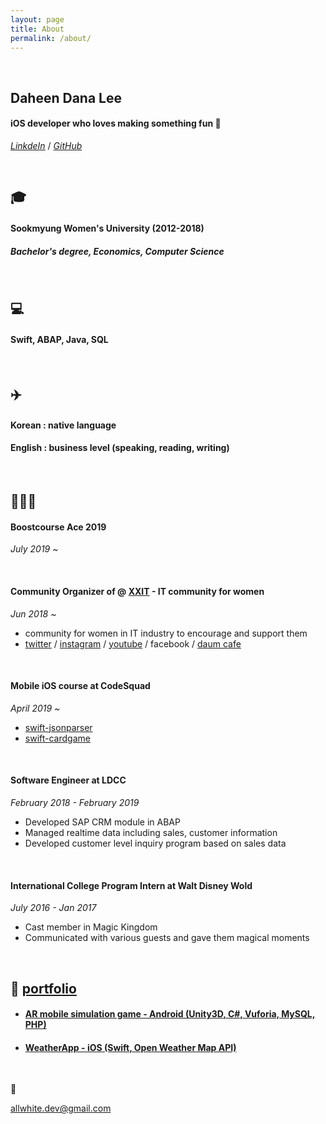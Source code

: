 ```yaml
---
layout: page
title: About
permalink: /about/
---
```




&nbsp;

## Daheen Dana Lee 

#### iOS developer who loves making something fun 🤪

[*LinkdeIn*](https://www.linkedin.com/in/lee-daheen-622bb1189/) / [*GitHub*](https://github.com/daheenallwhite)

&nbsp;

## :mortar_board:

#### Sookmyung Women's University (2012-2018)

##### Bachelor's degree, Economics, Computer Science

&nbsp;

## :computer:

#### Swift, ABAP, Java, SQL

&nbsp;

## :airplane:

#### Korean : native language

#### English : business level (speaking, reading, writing)

&nbsp;

## 🏃🏻‍♀️ 

#### Boostcourse Ace 2019

*July 2019 ~*

&nbsp;

#### Community Organizer of @ [XXIT](https://twitter.com/officialXXIT) - IT community for women

*Jun 2018 ~*

- community for women in IT industry to encourage and support them
- [twitter](https://twitter.com/officialXXIT) / [instagram](https://www.instagram.com/xxit.official/) / [youtube]( https://youtu.be/f9mGQEGHSkM) / facebook / [daum cafe](https://cafe.daum.net/xxit)

&nbsp;

#### Mobile iOS course at CodeSquad

*April 2019 ~*

- [swift-jsonparser](https://github.com/daheenallwhite/swift-jsonparser)
- [swift-cardgame](https://github.com/daheenallwhite/swift-cardgame)

&nbsp;

#### Software Engineer at LDCC

*February 2018 - February 2019* 

- Developed SAP CRM module in ABAP 
- Managed realtime data including sales, customer information 
- Developed customer level inquiry program based on sales data

&nbsp;

#### International College Program Intern at Walt Disney Wold

*July 2016 - Jan 2017*

- Cast member in Magic Kingdom
- Communicated with various guests and gave them magical moments

&nbsp;

## :open_file_folder: [portfolio](https://daheenallwhite.github.io/portfolio/)

- #### [AR mobile simulation game - Android (Unity3D, C#, Vuforia, MySQL, PHP)](https://github.com/daheenallwhite/ARSimulationGame_SnowFlake)

- #### [WeatherApp - iOS (Swift, Open Weather Map API)](https://github.com/daheenallwhite/WeatherApp)

&nbsp;

:envelope_with_arrow:

allwhite.dev@gmail.com